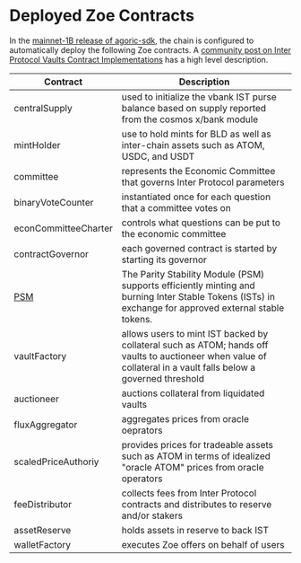 # Deployed Zoe Contracts

<Zoe-Version/>

In the [mainnet-1B release of agoric-sdk](https://github.com/Agoric/agoric-sdk/releases/tag/mainnet1B-rc3), the chain is configured to automatically deploy the following Zoe contracts. A [community post on Inter Protocol Vaults Contract Implementations](https://community.agoric.com/t/inter-protocol-vaults-contract-implementations/261) has a high level description.

| Contract | Description |
| --- | --- |
| centralSupply | used to initialize the vbank IST purse balance based on supply reported from the cosmos x/bank module |
| mintHolder | use to hold mints for BLD as well as inter-chain assets such as ATOM, USDC, and USDT |
| committee | represents the Economic Committee that governs Inter Protocol parameters |
| binaryVoteCounter | instantiated once for each question that a committee votes on |
| econCommitteeCharter | controls what questions can be put to the economic committee |
| contractGovernor | each governed contract is started by starting its governor |
| [PSM](./PSM.md) | The Parity Stability Module (PSM) supports efficiently minting and burning Inter Stable Tokens (ISTs) in exchange for approved external stable tokens. |
| vaultFactory| allows users to mint IST backed by collateral such as ATOM; hands off vaults to auctioneer when value of collateral in a vault falls below a governed threshold |
| auctioneer | auctions collateral from liquidated vaults |
| fluxAggregator | aggregates prices from oracle oeprators |
| scaledPriceAuthoriy | provides prices for tradeable assets such as ATOM in terms of idealized "oracle ATOM" prices from oracle operators |
| feeDistributor | collects fees from Inter Protocol contracts and distributes to reserve and/or stakers |
| assetReserve | holds assets in reserve to back IST |
| walletFactory | executes Zoe offers on behalf of users |
